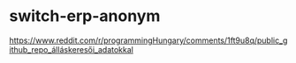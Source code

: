 # switch-erp-anonym
https://www.reddit.com/r/programmingHungary/comments/1ft9u8q/public_github_repo_álláskeresői_adatokkal

